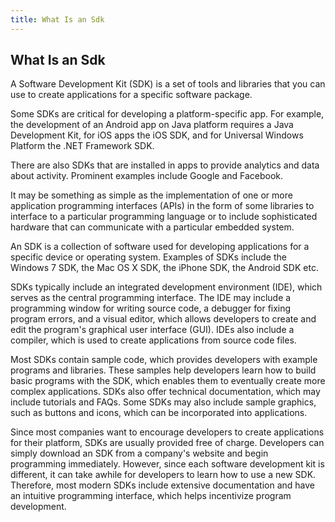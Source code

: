 ```yaml
---
title: What Is an Sdk
---
```

## What Is an Sdk

A Software Development Kit (SDK) is a set of tools and libraries that you can use to create applications for a specific software package. 

Some SDKs are critical for developing a platform-specific app. For example, the development of an Android app on Java platform requires a Java Development Kit, for iOS apps the iOS SDK, and for Universal Windows Platform the .NET Framework SDK. 

There are also SDKs that are installed in apps to provide analytics and data about activity. Prominent examples include Google and Facebook.

It may be something as simple as the implementation of one or more application programming interfaces (APIs) in the form of some libraries to interface to a particular programming language or to include sophisticated hardware that can communicate with a particular embedded system. 

An SDK is a collection of software used for developing applications for a specific device or operating system. Examples of SDKs include the Windows 7 SDK, the Mac OS X SDK, the iPhone SDK, the Android SDK etc.

SDKs typically include an integrated development environment (IDE), which serves as the central programming interface. The IDE may include a programming window for writing source code, a debugger for fixing program errors, and a visual editor, which allows developers to create and edit the program's graphical user interface (GUI). IDEs also include a compiler, which is used to create applications from source code files.

Most SDKs contain sample code, which provides developers with example programs and libraries. These samples help developers learn how to build basic programs with the SDK, which enables them to eventually create more complex applications. SDKs also offer technical documentation, which may include tutorials and FAQs. Some SDKs may also include sample graphics, such as buttons and icons, which can be incorporated into applications.

Since most companies want to encourage developers to create applications for their platform, SDKs are usually provided free of charge. Developers can simply download an SDK from a company's website and begin programming immediately. However, since each software development kit is different, it can take awhile for developers to learn how to use a new SDK. Therefore, most modern SDKs include extensive documentation and have an intuitive programming interface, which helps incentivize program development.
